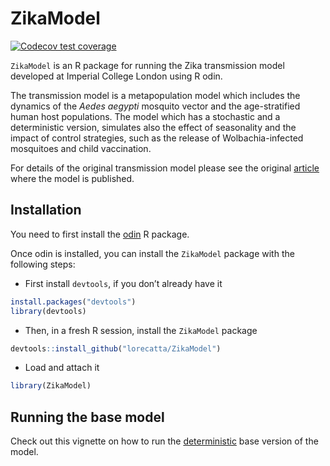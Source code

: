 
<!-- README.md is generated from README.Rmd. Please edit that file -->

# ZikaModel

<!-- badges: start -->

[![Codecov test
coverage](https://codecov.io/gh/mrc-ide/ZikaModel/branch/master/graph/badge.svg)](https://codecov.io/gh/mrc-ide/ZikaModel?branch=master)
<!-- badges: end -->

`ZikaModel` is an R package for running the Zika transmission model
developed at Imperial College London using R odin.

The transmission model is a metapopulation model which includes the
dynamics of the *Aedes aegypti* mosquito vector and the age-stratified
human host populations. The model which has a stochastic and a
deterministic version, simulates also the effect of seasonality and the
impact of control strategies, such as the release of Wolbachia-infected
mosquitoes and child vaccination.

For details of the original transmission model please see the original
[article](https://science.sciencemag.org/content/353/6297/353) where the
model is published.

## Installation

You need to first install the [odin](https://github.com/mrc-ide/odin) R
package.

Once odin is installed, you can install the `ZikaModel` package with the
following steps:

-   First install `devtools`, if you don’t already have it

``` r
install.packages("devtools")
library(devtools)
```

-   Then, in a fresh R session, install the `ZikaModel` package

``` r
devtools::install_github("lorecatta/ZikaModel")
```

-   Load and attach it

``` r
library(ZikaModel)
```

## Running the base model

Check out this vignette on how to run the
[deterministic](https://lorecatta.github.io/ZikaModel/articles/deterministic_base.html)
base version of the model.
